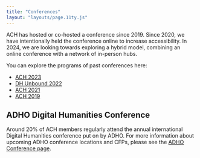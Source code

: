 ```yaml
---
title: "Conferences"
layout: "layouts/page.11ty.js"
---
```


ACH has hosted or co-hosted a conference since 2019. Since 2020, we have intentionally held the conference online to increase accessibility. In 2024, we are looking towards exploring a hybrid model, combining an online conference with a network of in-person hubs.

You can explore the programs of past conferences here:

- [ACH 2023](https://ach2023.ach.org/es/cfp/)
- [DH Unbound 2022](https://dhunbound2022.ach.org/)
- [ACH 2021](http://ach2021.ach.org/)
- [ACH 2019](http://ach2019.ach.org)


## ADHO Digital Humanities Conference

Around 20% of ACH members regularly attend the annual international Digital Humanities conference put on by ADHO. For more information about upcoming ADHO conference locations and CFPs, please see the [ADHO Conference page](https://adho.org/conference/).
